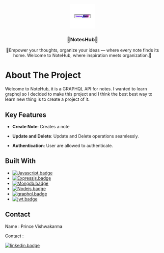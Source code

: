 <!-- PROJECT LOGO -->
<br />
<div align="center">
  <a href="https://github.com/17prince/noteshub">
    <img src="frontend/images/white_logo.png" alt="Logo" width="80" height="80">
  </a>

  <h3 align="center">📝NotesHub📝</h3>

  <p align="center">
    🚀Empower your thoughts, organize your ideas — where every note finds its home. Welcome to NoteHub, where inspiration meets organization.🚀
  </p>
</div>

<!-- About The Project -->
# About The Project
Welcome to NoteHub, it is a GRAPHQL API for notes. I wanted to learn graphql so I decided to make this project and I think the best best way to learn new thing is to create a project of it. 

## Key Features

- **Create Note**: Creates a note 

- **Update and Delete**:  Update and Delete operations seamlessly.

- **Authentication**: User are allowed to authenticate.

## Built With
* [![Javascript.badge]](https://developer.mozilla.org/en-US/docs/Web/JavaScript)
* [![Expressjs.badge]](https://expressjs.com/)
* [![Mongdb.badge]](https://www.mongodb.com/)
* [![Nodejs.badge]](https://nodejs.org/en)
* [![graphql.badge]](https://graphql.org/learn/)
* [![jwt.badge]](https://jwt.io/)

## Contact

Name : Prince Vishwakarma

Contact : 

[![linkedin.badge]](https://www.linkedin.com/in/prince-vishwakarma24/)



<!-- Shields badages (https://shields.io/badges): For interactive badges used in Built With section -->
[Nodejs.badge]: https://img.shields.io/badge/Nodejs-green?style=for-the-badge&logo=nodedotjs&logoColor=%23339933
[Expressjs.badge]: https://img.shields.io/badge/ExpressJs-%23000000?style=for-the-badge&logo=express
[Javascript.badge]: https://img.shields.io/badge/Javascript%20-%23F7DF1E?style=for-the-badge&logo=javascript&logoColor=black
[Mongdb.badge]: https://img.shields.io/badge/MongoDB-%2347A248?style=for-the-badge&logo=mongodb&logoColor=white
[Stripe.badge]: https://img.shields.io/badge/Stripe-%23008CDD?style=for-the-badge&logo=stripe&logoColor=white
[html.badge]: https://img.shields.io/badge/HTML-%23E34F26?style=for-the-badge&logo=html5&logoColor=white
[css.badge]: https://img.shields.io/badge/CSS-%231572B6?style=for-the-badge&logo=css3&logoColor=white
[jwt.badge]: https://img.shields.io/badge/JWT-%23000000?style=for-the-badge&logo=jsonwebtokens&logoColor=white
[graphql.badge]: https://img.shields.io/badge/Graphql-%23E10098?style=for-the-badge&logo=graphql&labelColor=graphql
[linkedin.badge]:https://img.shields.io/badge/LinkedIn-%230A66C2?style=for-the-badge&logo=linkedin


